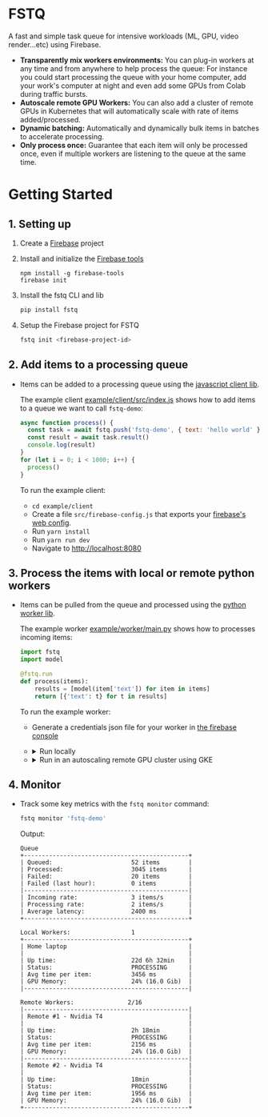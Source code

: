 # FSTQ

A fast and simple task queue for intensive workloads (ML, GPU, video
render...etc) using Firebase.

- **Transparently mix workers environments:** You can plug-in workers at any
  time and from anywhere to help process the queue: For instance you could start
  processing the queue with your home computer, add your work's computer at
  night and even add some GPUs from Colab during traffic bursts.
- **Autoscale remote GPU Workers:** You can also add a cluster of remote GPUs in
  Kubernetes that will automatically scale with rate of items added/processed.
- **Dynamic batching:** Automatically and dynamically bulk items in batches
  to accelerate processing.
- **Only process once:** Guarantee that each item will only be processed once,
  even if multiple workers are listening to the queue at the same time.

# Getting Started

## 1. Setting up

1. Create a [Firebase]() project
2. Install and initialize the [Firebase tools](#)

   ```
   npm install -g firebase-tools
   firebase init
   ```

3. Install the fstq CLI and lib

   ```sh
   pip install fstq
   ```

4. Setup the Firebase project for FSTQ

   ```sh
   fstq init <firebase-project-id>
   ```

## 2. Add items to a processing queue

- Items can be added to a processing queue using the [javascript client lib](sdk/client-js).

  The example client [example/client/src/index.js]() shows how to add items
  to a queue we want to call `fstq-demo`:

  ```js
  async function process() {
    const task = await fstq.push('fstq-demo', { text: 'hello world' })
    const result = await task.result()
    console.log(result)
  }
  for (let i = 0; i < 1000; i++) {
    process()
  }
  ```

  To run the example client:

  - `cd example/client`
  - Create a file `src/firebase-config.js` that exports your [firebase's web config]().
  - Run `yarn install`
  - Run `yarn run dev`
  - Navigate to [http://localhost:8080](http://localhost:8080)

## 3. Process the items with local or remote python workers

- Items can be pulled from the queue and processed using the [python worker lib](sdl/worker-python).

  The example worker [example/worker/main.py]() shows how to processes incoming items:

  ```python
  import fstq
  import model

  @fstq.run
  def process(items):
      results = [model(item['text']) for item in items]
      return [{'text': t} for t in results]
  ```

  To run the example worker:

  - Generate a credentials json file for your worker in [the firebase console](#)

  - <details><summary>Run locally</summary>
    <p>

    - Make sure you've installed and setup [Docker](#).

    - Start the example worker using Docker

      ```sh
      fstq run example/worker \
          --queue 'fstq-demo' \
          --credentials '/path/to/worker/credentials.json' \
          --max_batch_size 5
      ```

      </p>

  - <details><summary>Run in an autoscaling remote GPU cluster using GKE</summary>
    <p>

    - Make sure you've installed and setup [gcloud](#).

    - Deploy the worker's image and attach a gpu node pool to the queue

      ```sh
      fstq deploy_gke ./example/worker \
          --queue 'fstq-demo' \
          --credentials '/path/to/worker/credentials.json' \
          --max_batch_size 5 \
          --gpu nvidia-t4 \
          --min_workers 0 \
          --max_workers 5
      ```

      </p>

## 4. Monitor

- Track some key metrics with the `fstq monitor` command:

  ```sh
  fstq monitor 'fstq-demo'
  ```

  Output:

  ```
  Queue
  +----------------------------------------------+
  | Queued:                      52 items        |
  | Processed:                   3045 items      |
  | Failed:                      20 items        |
  | Failed (last hour):          0 items         |
  |----------------------------------------------|
  | Incoming rate:               3 items/s       |
  | Processing rate:             2 items/s       |
  | Average latency:             2400 ms         |
  +----------------------------------------------+

  Local Workers:                 1
  +----------------------------------------------+
  | Home laptop                                  |
  |                                              |
  | Up time:                     22d 6h 32min    |
  | Status:                      PROCESSING      |
  | Avg time per item:           3456 ms         |
  | GPU Memory:                  24% (16.0 Gib)  |
  |----------------------------------------------|

  Remote Workers:               2/16
  |----------------------------------------------|
  | Remote #1 - Nvidia T4                        |
  |                                              |
  | Up time:                     2h 18min        |
  | Status:                      PROCESSING      |
  | Avg time per item:           2156 ms         |
  | GPU Memory:                  24% (16.0 Gib)  |
  |----------------------------------------------|
  | Remote #2 - Nvidia T4                        |
  |                                              |
  | Up time:                     18min           |
  | Status:                      PROCESSING      |
  | Avg time per item:           1956 ms         |
  | GPU Memory:                  24% (16.0 Gib)  |
  +----------------------------------------------+
  ```
